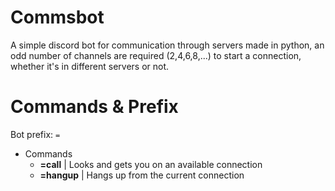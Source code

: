 # Commsbot
A simple discord bot for communication through servers made in python, an odd number of channels are required (2,4,6,8,...) to start a connection, whether it's in different servers or not.

# Commands & Prefix

Bot prefix: ``=``

- Commands
  - **=call** | Looks and gets you on an available connection
  - **=hangup** | Hangs up from the current connection
